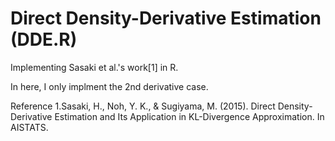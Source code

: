 # Direct Density-Derivative Estimation (DDE.R)
Implementing Sasaki et al.'s work[1] in R.

In here, I only implment the 2nd derivative case.

Reference
 1.Sasaki, H., Noh, Y. K., & Sugiyama, M. (2015). Direct Density-Derivative Estimation and Its Application in KL-Divergence Approximation. In AISTATS.
